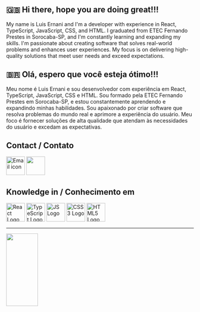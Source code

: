 ## 🇬🇧 Hi there, hope you are doing great!!!

My name is Luis Ernani and I'm a developer with experience in React, TypeScript, JavaScript, CSS, and HTML. I graduated from ETEC Fernando Prestes in Sorocaba-SP, and I'm constantly learning and expanding my skills. I'm passionate about creating software that solves real-world problems and enhances user experiences. My focus is on delivering high-quality solutions that meet user needs and exceed expectations.


## 🇧🇷 Olá, espero que você esteja ótimo!!!

Meu nome é Luis Ernani e sou desenvolvedor com experiência em React, TypeScript, JavaScript, CSS e HTML. Sou formado pela ETEC Fernando Prestes em Sorocaba-SP, e estou constantemente aprendendo e expandindo minhas habilidades. Sou apaixonado por criar software que resolva problemas do mundo real e aprimore a experiência do usuário. Meu foco é fornecer soluções de alta qualidade que atendam às necessidades do usuário e excedam as expectativas.


## Contact / Contato
<div>
    <p align="left">
        <a href="mailto:luisernani87@gmail.com"><img src="https://cdn-icons-png.flaticon.com/512/732/732200.png" alt="Email icon" width="50" height="50"/></a>    
        <a href="https://www.linkedin.com/in/luis-ernani-533ab09a/" target="_blank"><img src="https://cdn.jsdelivr.net/gh/devicons/devicon/icons/linkedin/linkedin-original.svg" height="50" width="50"></a>
    </p>
</div>

## Knowledge in / Conhecimento em
<div>
    <p align="left">
        <img src="https://cdn.jsdelivr.net/gh/devicons/devicon/icons/react/react-original.svg" alt="React Logo" height="50" width="50">        
        <img src="https://cdn.jsdelivr.net/gh/devicons/devicon/icons/typescript/typescript-original.svg" alt="TypeScript Logo" height="50" width="50">
        <img src="https://cdn.jsdelivr.net/gh/devicons/devicon/icons/javascript/javascript-original.svg" alt="JS Logo" height="50" width="50">        
        <img src="https://cdn.jsdelivr.net/gh/devicons/devicon/icons/css3/css3-original.svg" alt="CSS3 Logo" height="50" width="50">
        <img src="https://cdn.jsdelivr.net/gh/devicons/devicon/icons/html5/html5-original.svg" alt="HTML5 Logo" height="50" width="50">
    </p>
</div>
<hr>
<img width="41%" height="195px" src="https://github-readme-stats.vercel.app/api/top-langs/?username=luisernani&layout=compact&hide_border=true&title_color=00bfbf&text_color=00bfbf&bg_color=0d1117" />



